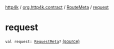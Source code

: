 [http4k](../../index.md) / [org.http4k.contract](../index.md) / [RouteMeta](index.md) / [request](./request.md)

# request

`val request: `[`RequestMeta`](../-request-meta/index.md)`?` [(source)](https://github.com/http4k/http4k/blob/master/http4k-contract/src/main/kotlin/org/http4k/contract/routeMeta.kt#L106)